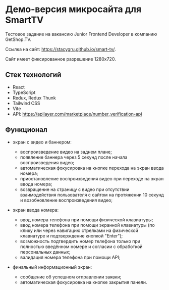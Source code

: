 # Демо-версия микросайта для SmartTV

Тестовое задание на вакансию Junior Frontend Developer в компанию GetShop.TV.

Ссылка на сайт: https://stacygru.github.io/smart-tv/.

Сайт имеет фиксированное разрешение 1280х720.

## Стек технологий
- React
- TypeScript
- Redux, Redux Thunk
- Tailwind CSS
- Vite
- API: https://apilayer.com/marketplace/number_verification-api

## Функционал

- экран с видео и баннером:
   - воспроизведение видео на заднем плане;
   - появление баннера через 5 секунд после начала воспроизведения видео;
   - автоматическая фокусировка на кнопке перехода на экран ввода номера;
   - приостановление воспроизведения видео при переходе на экран ввода номера;
   - возвращение на страницу с видео при отсутствии взаимодействия пользователя с сайтом на протяжении 10 секунд и возобновление воспроизведения видео;

- экран ввода номера:
   - ввод номера телефона при помощи физической клавиатуры;
   - ввод номера телефона при помощи экранной клавиатуры (по клику или через навигацию стрелками на физической клавиатуре и подтверждение кнопкой "Enter");
   - возможность подтвердить номер телефона только при полностью введённом номере и согласии с обработкой персональных данных;
   - валидация номера телефона при помощи API;

- финальный информационный экран:
   - сообщение об успешном отправлении заявки;
   - автоматическая фокусировка на кнопке закрытия панели.
